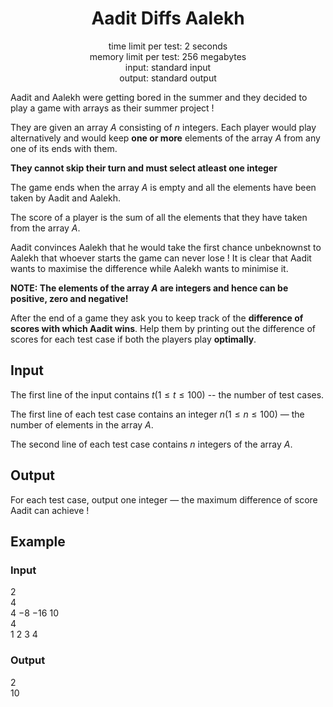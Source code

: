 <h1 align="center">Aadit Diffs Aalekh</h1>
<p align="center">
time limit per test: 2 seconds <br>
memory limit per test: 256 megabytes <br>
input: standard input <br>
output: standard output
</p>

Aadit and Aalekh were getting bored in the summer and they decided to play a game with arrays as their summer project !

They are given an array $A$ consisting of $n$ integers. Each player would play alternatively and would keep **one or more** elements of the array $A$ from any one of its ends with them.

**They cannot skip their turn and must select atleast one integer**

The game ends when the array $A$ is empty and all the elements have been taken by Aadit and Aalekh.

The score of a player is the sum of all the elements that they have taken from the array $A$.

Aadit convinces Aalekh that he would take the first chance unbeknownst to Aalekh that whoever starts the game can never lose !
It is clear that Aadit wants to maximise the difference while Aalekh wants to minimise it.

**NOTE: The elements of the array $A$ are integers and hence can be positive, zero and negative!**

After the end of a game they ask you to keep track of the **difference of scores with which Aadit wins**.
Help them by printing out the difference of scores for each test case if both the players play **optimally**.

## Input
The first line of the input contains $t (1 ≤ t ≤ 100)$ -- the number of test cases.

The first line of each test case contains an integer $n  (1 ≤ n ≤ 100)$ — the number of elements in the array $A$.

The second line of each test case contains $n$ integers of the array $A$.

## Output
For each test case, output one integer — the maximum difference of score Aadit can achieve !

## Example
### Input
$2$ <br>
$4$ <br>
$4$ $-8$ $-16$ $10$ <br>
$4$ <br>
$1$ $2$ $3$ $4$<br>
### Output
$2$ <br>
$10$



